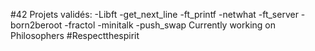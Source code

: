 #42
Projets validés:
-Libft
-get_next_line
-ft_printf
-netwhat
-ft_server
-born2beroot
-fractol
-minitalk
-push_swap
Currently working on Philosophers #Respectthespirit
